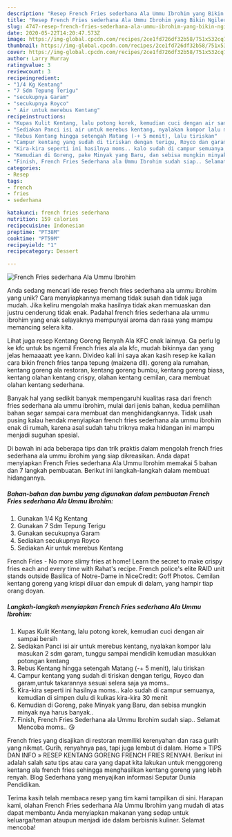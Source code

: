 ```yaml
---
description: "Resep French Fries sederhana Ala Ummu Ibrohim yang Bikin Ngiler"
title: "Resep French Fries sederhana Ala Ummu Ibrohim yang Bikin Ngiler"
slug: 4747-resep-french-fries-sederhana-ala-ummu-ibrohim-yang-bikin-ngiler
date: 2020-05-22T14:20:47.573Z
image: https://img-global.cpcdn.com/recipes/2ce1fd726df32b58/751x532cq70/french-fries-sederhana-ala-ummu-ibrohim-foto-resep-utama.jpg
thumbnail: https://img-global.cpcdn.com/recipes/2ce1fd726df32b58/751x532cq70/french-fries-sederhana-ala-ummu-ibrohim-foto-resep-utama.jpg
cover: https://img-global.cpcdn.com/recipes/2ce1fd726df32b58/751x532cq70/french-fries-sederhana-ala-ummu-ibrohim-foto-resep-utama.jpg
author: Larry Murray
ratingvalue: 3
reviewcount: 3
recipeingredient:
- "1/4 Kg Kentang"
- "7 Sdm Tepung Terigu"
- "secukupnya Garam"
- "secukupnya Royco"
- " Air untuk merebus Kentang"
recipeinstructions:
- "Kupas Kulit Kentang, lalu potong korek, kemudian cuci dengan air sampai bersih"
- "Sediakan Panci isi air untuk merebus kentang, nyalakan kompor lalu masukan 2 sdm garam, tunggu sampai mendidih kemudian masukkan potongan kentang"
- "Rebus Kentang hingga setengah Matang (-+ 5 menit), lalu tiriskan"
- "Campur kentang yang sudah di tiriskan dengan terigu, Royco dan garam,untuk takarannya sesuai selera saja ya moms.."
- "Kira-kira seperti ini hasilnya moms.. kalo sudah di campur semuanya, kemudian di simpen dulu di kulkas kira-kira 30 menit"
- "Kemudian di Goreng, pake Minyak yang Baru, dan sebisa mungkin minyak nya harus banyak.."
- "Finish, French Fries Sederhana ala Ummu Ibrohim sudah siap.. Selamat Mencoba moms.. 😘"
categories:
- Resep
tags:
- french
- fries
- sederhana

katakunci: french fries sederhana 
nutrition: 159 calories
recipecuisine: Indonesian
preptime: "PT38M"
cooktime: "PT59M"
recipeyield: "1"
recipecategory: Dessert

---
```



![French Fries sederhana Ala Ummu Ibrohim](https://img-global.cpcdn.com/recipes/2ce1fd726df32b58/751x532cq70/french-fries-sederhana-ala-ummu-ibrohim-foto-resep-utama.jpg)

Anda sedang mencari ide resep french fries sederhana ala ummu ibrohim yang unik? Cara menyiapkannya memang tidak susah dan tidak juga mudah. Jika keliru mengolah maka hasilnya tidak akan memuaskan dan justru cenderung tidak enak. Padahal french fries sederhana ala ummu ibrohim yang enak selayaknya mempunyai aroma dan rasa yang mampu memancing selera kita.

Lihat juga resep Kentang Goreng Renyah Ala KFC enak lainnya. Ga perlu lg ke kfc untuk bs ngemil French fries ala ala kfc, mudah bikinnya dan yang jelas hemaaaatt yee kann. Divideo kali ini saya akan kasih resep ke kalian cara bikin french fries tanpa tepung (maizena dll). goreng ala rumahan, kentang goreng ala restoran, kentang goreng bumbu, kentang goreng biasa, kentang olahan kentang crispy, olahan kentang cemilan, cara membuat olahan kentang sederhana.

Banyak hal yang sedikit banyak mempengaruhi kualitas rasa dari french fries sederhana ala ummu ibrohim, mulai dari jenis bahan, kedua pemilihan bahan segar sampai cara membuat dan menghidangkannya. Tidak usah pusing kalau hendak menyiapkan french fries sederhana ala ummu ibrohim enak di rumah, karena asal sudah tahu triknya maka hidangan ini mampu menjadi suguhan spesial.


Di bawah ini ada beberapa tips dan trik praktis dalam mengolah french fries sederhana ala ummu ibrohim yang siap dikreasikan. Anda dapat menyiapkan French Fries sederhana Ala Ummu Ibrohim memakai 5 bahan dan 7 langkah pembuatan. Berikut ini langkah-langkah dalam membuat hidangannya.

<!--inarticleads1-->

##### Bahan-bahan dan bumbu yang digunakan dalam pembuatan French Fries sederhana Ala Ummu Ibrohim:

1. Gunakan 1/4 Kg Kentang
1. Gunakan 7 Sdm Tepung Terigu
1. Gunakan secukupnya Garam
1. Sediakan secukupnya Royco
1. Sediakan  Air untuk merebus Kentang


French Fries - No more slimy fries at home! Learn the secret to make crispy fries each and every time with Rahat&#39;s recipe. French police&#39;s elite RAID unit stands outside Basilica of Notre-Dame in NiceCredit: Goff Photos. Cemilan kentang goreng yang krispi diluar dan empuk di dalam, yang hampir tiap orang doyan. 

<!--inarticleads2-->

##### Langkah-langkah menyiapkan French Fries sederhana Ala Ummu Ibrohim:

1. Kupas Kulit Kentang, lalu potong korek, kemudian cuci dengan air sampai bersih
1. Sediakan Panci isi air untuk merebus kentang, nyalakan kompor lalu masukan 2 sdm garam, tunggu sampai mendidih kemudian masukkan potongan kentang
1. Rebus Kentang hingga setengah Matang (-+ 5 menit), lalu tiriskan
1. Campur kentang yang sudah di tiriskan dengan terigu, Royco dan garam,untuk takarannya sesuai selera saja ya moms..
1. Kira-kira seperti ini hasilnya moms.. kalo sudah di campur semuanya, kemudian di simpen dulu di kulkas kira-kira 30 menit
1. Kemudian di Goreng, pake Minyak yang Baru, dan sebisa mungkin minyak nya harus banyak..
1. Finish, French Fries Sederhana ala Ummu Ibrohim sudah siap.. Selamat Mencoba moms.. 😘


French fries yang disajikan di restoran memiliki kerenyahan dan rasa gurih yang nikmat. Gurih, renyahnya pas, tapi juga lembut di dalam. Home » TIPS DAN INFO » RESEP KENTANG GORENG FRENCH FRIES RENYAH. Berikut ini adalah salah satu tips atau cara yang dapat kita lakukan untuk menggoreng kentang ala french fries sehingga menghasilkan kentang goreng yang lebih renyah. Blog Sederhana yang menyajikan informasi Seputar Dunia Pendidikan. 

Terima kasih telah membaca resep yang tim kami tampilkan di sini. Harapan kami, olahan French Fries sederhana Ala Ummu Ibrohim yang mudah di atas dapat membantu Anda menyiapkan makanan yang sedap untuk keluarga/teman ataupun menjadi ide dalam berbisnis kuliner. Selamat mencoba!
